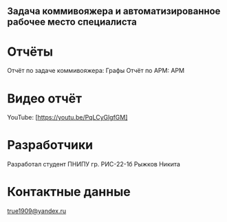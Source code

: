 ## Задача коммивояжера и автоматизированное рабочее место специалиста
# Отчёты
Отчёт по задаче коммивояжера: Графы
Отчёт по АРМ: АРМ
# Видео отчёт
YouTube: [https://youtu.be/PqLCyGlgfGM]

# Разработчики
Разработал студент ПНИПУ гр. РИС-22-1б Рыжков Никита

# Контактные данные
true1909@yandex.ru
